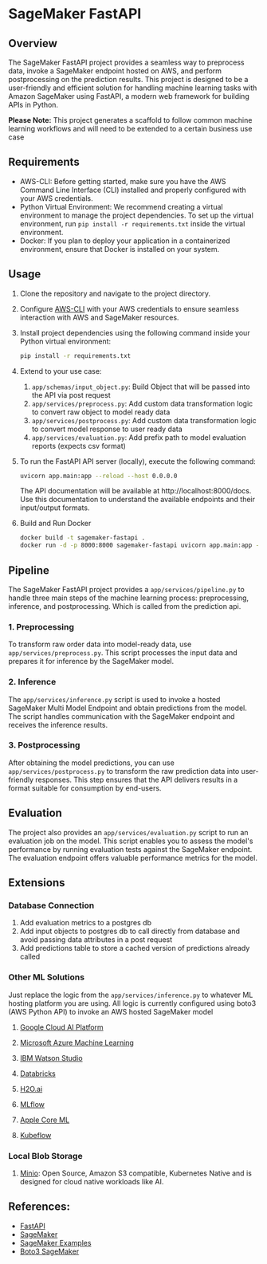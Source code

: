 # SageMaker FastAPI

## Overview

The SageMaker FastAPI project provides a seamless way to preprocess data, invoke a SageMaker endpoint hosted on AWS, and perform postprocessing on the prediction results. This project is designed to be a user-friendly and efficient solution for handling machine learning tasks with Amazon SageMaker using FastAPI, a modern web framework for building APIs in Python. 

**Please Note:** This project generates a scaffold to follow common machine learning workflows and will need to be extended to a certain business use case

## Requirements

- AWS-CLI: Before getting started, make sure you have the AWS Command Line Interface (CLI) installed and properly configured with your AWS credentials.
- Python Virtual Environment: We recommend creating a virtual environment to manage the project dependencies. To set up the virtual environment, run `pip install -r requirements.txt` inside the virtual environment.
- Docker: If you plan to deploy your application in a containerized environment, ensure that Docker is installed on your system.

## Usage

1. Clone the repository and navigate to the project directory.

2. Configure [AWS-CLI](https://docs.aws.amazon.com/cli/latest/userguide/cli-chap-configure.html) with your AWS credentials to ensure seamless interaction with AWS and SageMaker resources.

3. Install project dependencies using the following command inside your Python virtual environment:

   ```bash
   pip install -r requirements.txt
   ```
4. Extend to your use case:
   1. ```app/schemas/input_object.py```: Build Object that will be passed into the API via post request
   2. ```app/services/preprocess.py```: Add custom data transformation logic to convert raw object to model ready data
   3. ```app/services/postprocess.py```: Add custom data transformation logic to convert model response to user ready data
   4. ```app/services/evaluation.py```: Add prefix path to model evaluation reports (expects csv format)
5. To run the FastAPI API server (locally), execute the following command:

   ```bash
   uvicorn app.main:app --reload --host 0.0.0.0
   ```

   The API documentation will be available at http://localhost:8000/docs. Use this documentation to understand the available endpoints and their input/output formats.
6. Build and Run Docker
    ```bash
    docker build -t sagemaker-fastapi .
    docker run -d -p 8000:8000 sagemaker-fastapi uvicorn app.main:app --host 0.0.0.0 --port 8000
    ```
## Pipeline

The SageMaker FastAPI project provides a ```app/services/pipeline.py``` to handle three main steps of the machine learning process: preprocessing, inference, and postprocessing. Which is called from the prediction api.

### 1. Preprocessing

To transform raw order data into model-ready data, use `app/services/preprocess.py`. This script processes the input data and prepares it for inference by the SageMaker model.

### 2. Inference

The `app/services/inference.py` script is used to invoke a hosted SageMaker Multi Model Endpoint and obtain predictions from the model. The script handles communication with the SageMaker endpoint and receives the inference results.

### 3. Postprocessing

After obtaining the model predictions, you can use `app/services/postprocess.py` to transform the raw prediction data into user-friendly responses. This step ensures that the API delivers results in a format suitable for consumption by end-users.

## Evaluation

The project also provides an `app/services/evaluation.py` script to run an evaluation job on the model. This script enables you to assess the model's performance by running evaluation tests against the SageMaker endpoint. The evaluation endpoint offers valuable performance metrics for the model.

## Extensions

### Database Connection 
1. Add evaluation metrics to a postgres db
2. Add input objects to postgres db to call directly from database and avoid passing data attributes in a post request
3. Add predictions table to store a cached version of predictions already called 

### Other ML Solutions

Just replace the logic from the `app/services/inference.py` to whatever ML hosting platform you are using. All logic is currently configured using boto3 (AWS Python API) to invoke an AWS hosted SageMaker model

1. [Google Cloud AI Platform](https://cloud.google.com/ai-platform/docs/technical-overview)

2. [Microsoft Azure Machine Learning](https://azure.microsoft.com/en-us/services/machine-learning/)

3. [IBM Watson Studio](https://www.ibm.com/cloud/watson-studio)

4. [Databricks](https://databricks.com/solutions/machine-learning)

5. [H2O.ai](https://www.h2o.ai/)

6. [MLflow](https://mlflow.org/)

7. [Apple Core ML](https://developer.apple.com/documentation/coreml)

8. [Kubeflow](https://www.kubeflow.org/)

### Local Blob Storage
1. [Minio](https://min.io/): Open Source, Amazon S3 compatible, Kubernetes Native and is designed for cloud native workloads like AI.

## References:
- [FastAPI](https://fastapi.tiangolo.com/)
- [SageMaker](https://aws.amazon.com/sagemaker/)
- [SageMaker Examples](https://github.com/aws/amazon-sagemaker-examples)
- [Boto3 SageMaker](https://boto3.amazonaws.com/v1/documentation/api/latest/reference/services/sagemaker.html)

